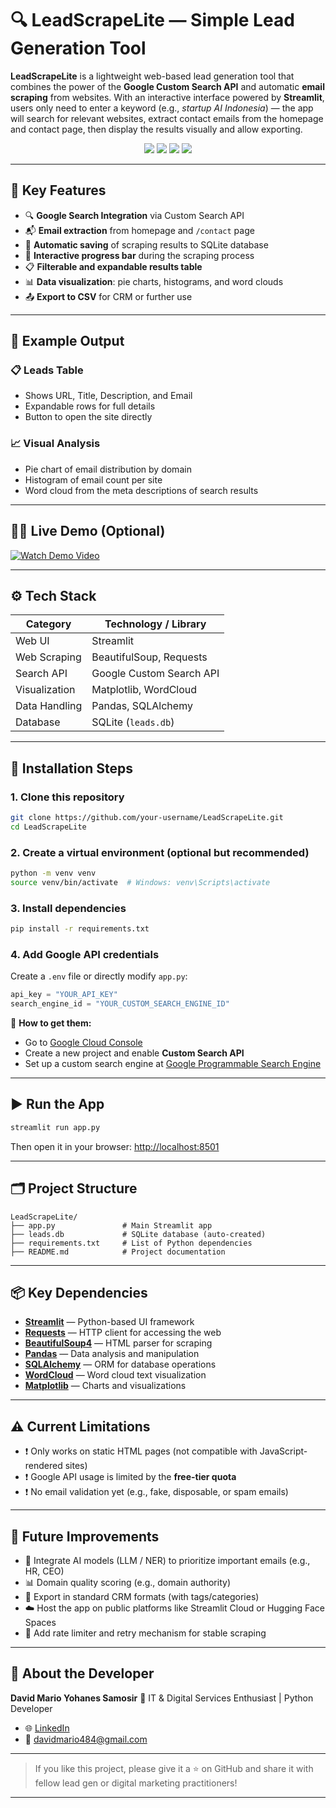 # 🔍 LeadScrapeLite — Simple Lead Generation Tool

**LeadScrapeLite** is a lightweight web-based lead generation tool that combines the power of the **Google Custom Search API** and automatic **email scraping** from websites.
With an interactive interface powered by **Streamlit**, users only need to enter a keyword (e.g., *startup AI Indonesia*) — the app will search for relevant websites, extract contact emails from the homepage and contact page, then display the results visually and allow exporting.

<p align="center">
  <img src="https://img.shields.io/badge/Python-3.10%2B-blue" />
  <img src="https://img.shields.io/badge/Streamlit-%E2%9C%85-red" />
  <img src="https://img.shields.io/badge/Scraping-BeautifulSoup-yellow" />
  <img src="https://img.shields.io/badge/API-Google%20CSE-blue" />
</p>

---

## 🚀 Key Features

* 🔍 **Google Search Integration** via Custom Search API
* 📬 **Email extraction** from homepage and `/contact` page
* 💾 **Automatic saving** of scraping results to SQLite database
* 🔄 **Interactive progress bar** during the scraping process
* 📋 **Filterable and expandable results table**
* 📊 **Data visualization**: pie charts, histograms, and word clouds
* 📤 **Export to CSV** for CRM or further use

---

## 🧪 Example Output

### 📋 Leads Table

* Shows URL, Title, Description, and Email
* Expandable rows for full details
* Button to open the site directly

### 📈 Visual Analysis

* Pie chart of email distribution by domain
* Histogram of email count per site
* Word cloud from the meta descriptions of search results

---

## 🧑‍💻 Live Demo (Optional)

[![Watch Demo Video](https://img.icons8.com/fluency/344/play-button-circled.png)](https://drive.google.com/file/d/1Ut5J01QZF8YotMQtCs7gJ6EOjdFfDl7F/view?usp=sharing)

---

## ⚙️ Tech Stack

| Category      | Technology / Library     |
| ------------- | ------------------------ |
| Web UI        | Streamlit                |
| Web Scraping  | BeautifulSoup, Requests  |
| Search API    | Google Custom Search API |
| Visualization | Matplotlib, WordCloud    |
| Data Handling | Pandas, SQLAlchemy       |
| Database      | SQLite (`leads.db`)      |

---

## 🔧 Installation Steps

### 1. Clone this repository

```bash
git clone https://github.com/your-username/LeadScrapeLite.git
cd LeadScrapeLite
```

### 2. Create a virtual environment (optional but recommended)

```bash
python -m venv venv
source venv/bin/activate  # Windows: venv\Scripts\activate
```

### 3. Install dependencies

```bash
pip install -r requirements.txt
```

### 4. Add Google API credentials

Create a `.env` file or directly modify `app.py`:

```python
api_key = "YOUR_API_KEY"
search_engine_id = "YOUR_CUSTOM_SEARCH_ENGINE_ID"
```

🔑 **How to get them:**

* Go to [Google Cloud Console](https://console.cloud.google.com/)
* Create a new project and enable **Custom Search API**
* Set up a custom search engine at [Google Programmable Search Engine](https://programmablesearchengine.google.com/)

---

## ▶️ Run the App

```bash
streamlit run app.py
```

Then open it in your browser: [http://localhost:8501](http://localhost:8501)

---

## 🗂 Project Structure

```
LeadScrapeLite/
├── app.py               # Main Streamlit app
├── leads.db             # SQLite database (auto-created)
├── requirements.txt     # List of Python dependencies
├── README.md            # Project documentation
```

---

## 📦 Key Dependencies

* **[Streamlit](https://streamlit.io/)** — Python-based UI framework
* **[Requests](https://docs.python-requests.org/)** — HTTP client for accessing the web
* **[BeautifulSoup4](https://www.crummy.com/software/BeautifulSoup/)** — HTML parser for scraping
* **[Pandas](https://pandas.pydata.org/)** — Data analysis and manipulation
* **[SQLAlchemy](https://www.sqlalchemy.org/)** — ORM for database operations
* **[WordCloud](https://amueller.github.io/word_cloud/)** — Word cloud text visualization
* **[Matplotlib](https://matplotlib.org/)** — Charts and visualizations

---

## ⚠️ Current Limitations

* ❗ Only works on static HTML pages (not compatible with JavaScript-rendered sites)
* ❗ Google API usage is limited by the **free-tier quota**
* ❗ No email validation yet (e.g., fake, disposable, or spam emails)

---

## 🌱 Future Improvements

* 🧠 Integrate AI models (LLM / NER) to prioritize important emails (e.g., HR, CEO)
* 📊 Domain quality scoring (e.g., domain authority)
* 📁 Export in standard CRM formats (with tags/categories)
* ☁️ Host the app on public platforms like Streamlit Cloud or Hugging Face Spaces
* 🔐 Add rate limiter and retry mechanism for stable scraping

---

## 🙋 About the Developer

**David Mario Yohanes Samosir**
💼 IT & Digital Services Enthusiast | Python Developer

* 🌐 [LinkedIn](https://www.linkedin.com/in/david-mario-yohanes-samosir/)
* 📧 [davidmario484@gmail.com](mailto:davidmario484@gmail.com)

---

> If you like this project, please give it a ⭐ on GitHub and share it with fellow lead gen or digital marketing practitioners!

---
